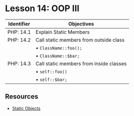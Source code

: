 # Lesson 14: OOP III

Identifier   | Objectives
-------------|------------
PHP: 14.1    | Explain Static Members
PHP: 14.2    | Call static members from outside class
             | &bull; `ClassName::foo();`
             | &bull; `ClassName::$bar;`
PHP: 14.3    | Call static members from inside classes
             | &bull; `self::foo()`
             | &bull; `self::$bar;`

## Resources
- [Static Objects](http://www.zentut.com/php-tutorial/php-static/)